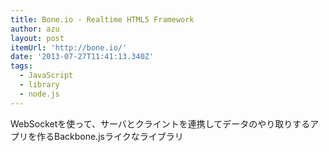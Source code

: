 ```yaml
---
title: Bone.io - Realtime HTML5 Framework
author: azu
layout: post
itemUrl: 'http://bone.io/'
date: '2013-07-27T11:41:13.340Z'
tags:
  - JavaScript
  - library
  - node.js
---
```

WebSocketを使って、サーバとクライントを連携してデータのやり取りするアプリを作るBackbone.jsライクなライブラリ
